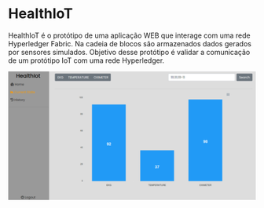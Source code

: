 # HealthIoT
HealthIoT é o protótipo de uma aplicação WEB que interage com uma rede Hyperledger Fabric. Na cadeia de blocos são armazenados dados gerados por sensores simulados. Objetivo desse protótipo é validar a comunicação de um protótipo IoT com uma rede Hyperledger.

![imagem](health-iot.png)
